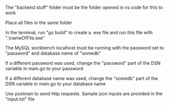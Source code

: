 The "backend stuff" folder must be the folder opened in vs code for this to work

Place all files in the same folder

In the terminal, run "go build" to create a .exe file and run this file with ".\nameOfFile.exe"

The MySQL workbench localhost must be running with the password set to "password" and database name of "somedb"

If a different password was used, change the "password" part of the DSN variable in main.go to your password

If a different database name was used, change the "somedb" part of the DSN variable in main.go to your database name

Use postman to send http requests. Sample json inputs are provided in the "input.txt" file
